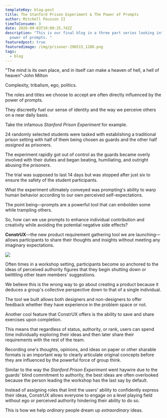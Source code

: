 ```yaml
---
templateKey: blog-post
title: The Stanford Prison Experiment & The Power of Prompts
author: Mitchell Pousson II
timeToConsume: 3
date: 2020-09-03T19:09:25.742Z
description: "This is our final blog in a three part series looking into the
  power of prompts. "
featuredpost: true
featuredimage: /img/prisoner-296515_1280.png
tags:
  - blog
---
```

"The mind is its own place, and in itself can make a heaven of hell, a hell of heaven”-John Milton

Complexity, tribalism, ego, politics.

The roles and titles we choose to accept are often directly influenced by the power of prompts.

They discreetly fuel our sense of identity and the way we perceive others on a near daily basis.

Take the infamous *Stanford Prison Experiment* for example.

24 randomly selected students were tasked with establishing a traditional prison setting with half of them being chosen as guards and the other half *assigned* as prisoners.

The experiment rapidly got out of control as the guards became overly involved with their duties and began beating, humiliating, and outright abusing the *prisoners*.

The trial was supposed to last 14 days but was stopped after just six to ensure the safety of the student participants.

What the experiment ultimately conveyed was prompting's ability to warp human behavior according to our own perceived self-expectations.

The point being—prompts are a powerful tool that can embolden some while trampling others.

So, how can we use prompts to enhance individual contribution and creativity while avoiding the potential negative side effects?

**ConstrUX**—the new product requirement gathering tool we are launching—allows participants to share their thoughts and insights without meeting any imaginary expectations.

![](/img/annotation-2020-08-19-113053.jpg)

Often times in a workshop setting, participants become so anchored to the ideas of perceived authority figures that they begin shutting down or belittling other team members' suggestions.

We believe this is the wrong way to go about creating a product because it deduces a group's collective perspective down to that of a single individual.

The tool we built allows both designers and non-designers to offer feedback whether they have experience in the problem space or not.

Another cool feature that ConstrUX offers is the ability to save and share exercises upon completion.

This means that regardless of status, authority, or rank, users can spend time individually exploring their ideas and then later share their requirements with the rest of the team.

Recording one's thoughts, opinions, and ideas on paper or other sharable formats is an important way to clearly articulate original concepts before they are influenced by the powerful force of group think.

Similar to the way the *Stanford Prison Experiment* went haywire due to the guards' blind commitment to authority, the best ideas are often overlooked because the person leading the workshop has the last say by default.

Instead of assigning roles that limit the users' ability to confidently express their ideas, ConstrUX allows everyone to engage on a level playing field without ego or perceived authority hindering their ability to do so.

This is how we help *ordinary* people dream up *extraordinary* ideas.